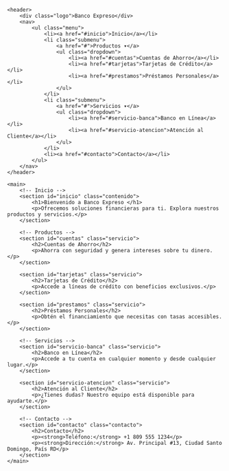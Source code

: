 <!DOCTYPE html>
<html lang="es">
<head>
    <meta charset="UTF-8">
    <meta name="viewport" content="width=device-width, initial-scale=1.0">
    <title>Banco Expreso</title>
    <link rel="stylesheet" href="styles.css">
</head>
<body>

    <header>
        <div class="logo">Banco Expreso</div>
        <nav>
            <ul class="menu">
                <li><a href="#inicio">Inicio</a></li>
                <li class="submenu">
                    <a href="#">Productos ▾</a>
                    <ul class="dropdown">
                        <li><a href="#cuentas">Cuentas de Ahorro</a></li>
                        <li><a href="#tarjetas">Tarjetas de Crédito</a></li>
                        <li><a href="#prestamos">Préstamos Personales</a></li>
                    </ul>
                </li>
                <li class="submenu">
                    <a href="#">Servicios ▾</a>
                    <ul class="dropdown">
                        <li><a href="#servicio-banca">Banco en Línea</a></li>
                        <li><a href="#servicio-atencion">Atención al Cliente</a></li>
                    </ul>
                </li>
                <li><a href="#contacto">Contacto</a></li>
            </ul>
        </nav>
    </header>

    <main>
        <!-- Inicio -->
        <section id="inicio" class="contenido">
            <h1>Bienvenido a Banco Expreso </h1>
            <p>Ofrecemos soluciones financieras para ti. Explora nuestros productos y servicios.</p>
        </section>

        <!-- Productos -->
        <section id="cuentas" class="servicio">
            <h2>Cuentas de Ahorro</h2>
            <p>Ahorra con seguridad y genera intereses sobre tu dinero.</p>
        </section>

        <section id="tarjetas" class="servicio">
            <h2>Tarjetas de Crédito</h2>
            <p>Accede a líneas de crédito con beneficios exclusivos.</p>
        </section>

        <section id="prestamos" class="servicio">
            <h2>Préstamos Personales</h2>
            <p>Obtén el financiamiento que necesitas con tasas accesibles.</p>
        </section>

        <!-- Servicios -->
        <section id="servicio-banca" class="servicio">
            <h2>Banco en Línea</h2>
            <p>Accede a tu cuenta en cualquier momento y desde cualquier lugar.</p>
        </section>

        <section id="servicio-atencion" class="servicio">
            <h2>Atención al Cliente</h2>
            <p>¿Tienes dudas? Nuestro equipo está disponible para ayudarte.</p>
        </section>

        <!-- Contacto -->
        <section id="contacto" class="contacto">
            <h2>Contacto</h2>
            <p><strong>Teléfono:</strong> +1 809 555 1234</p>
            <p><strong>Dirección:</strong> Av. Principal #13, Ciudad Santo Domingo, País RD</p>
        </section>
    </main>

</body>
</html>
